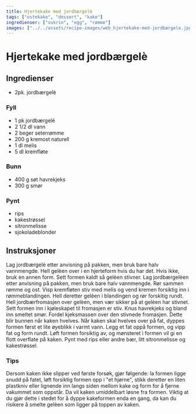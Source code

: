 ```yaml
---
title: Hjertekake med jordbærgelè
tags: ["ostekake", "dessert", "kake"]
ingredienser: ["sukrin", "egg", "rømme"]
images: ["../../assets/recipe-images/web_hjertekake-med-jordbærgele.jpg"]
---
```


# Hjertekake med jordbærgelè

## Ingredienser

- 2pk. jordbærgelè

### Fyll

- 1 pk jordbærgelè
- 2 1/2 dl vann
- 2 beger seterrømme
- 200 g kremost naturell
- 1 dl melis
- 5 dl kremfløte

### Bunn

- 400 g søt havrekjeks
- 300 g smør

### Pynt

- rips
- kakestrøssel
- sitronmelisse
- sjokoladeblonder

## Instruksjoner

Lag jordbærgelè etter anvisning på pakken, men bruk bare halv vannmengde. Hell gelèen over i en hjerteform hvis du har det. Hvis ikke, bruk en annen form. Sett formen kaldt så gelèen stivner. Lag jordbærgelèen etter anvisning på pakken, men bruk bare halv vannmengde. Rør sammen rømme og ost. Visp kremfløten stiv med melis og vend kremen forsiktig inn i rømmeblandingen. Hell deretter gelèen i blandingen og rør forskitig rundt. Hell jordbærfromasjen over gelèen, men vær sikker på at gelèen har stivnet. Sett formen inn i kjøleskapet til fromasjen er stiv.
Knus havrekjeks og bland inn smeltet smør. Fordel kjeksmassen over den stivnede fromasjen. Dette blir bunnen når kaken hvelves. Når kaken skal hvelves over på fat, dyppes formen først et lite øyeblikk i varmt vann. Legg et fat oppå formen, og vipp fat og form rundt. Løft formen forsiktig av, og mønsteret i formen vil gi en flott overflate på kaken. Pynt med rips eller andre bær, litt sitronmelisse og kakestrøssel.

### Tips

Dersom kaken ikke slipper ved første forsøk, gjør følgende: la formen ligge snudd på fatet, løft forsiktig formen opp i "et hjørne", stikk deretter en liten plastkniv eller lignende inn langs siden mellom kake og form for å fjerne vakummet som oppstår. Da vil kaken umiddelbart løsne fra formen. Viktig at du gjør dette i stedet for å dyppe kakeformen enda en gang, da kan du risikere å smelte gelèen som ligger på toppen av kaken.
